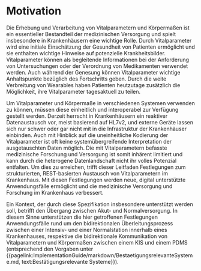 # Motivation

Die Erhebung und Verarbeitung von Vitalparametern und Körpermaßen ist ein essentieller Bestandteil der medizinischen Versorgung und spielt insbesondere in Krankenhäusern eine wichtige Rolle. Durch Vitalparameter wird eine initiale Einschätzung der Gesundheit von Patienten ermöglicht und sie enthalten wichtige Hinweise auf potenzielle Krankheitsbilder. Vitalparameter können als begleitende Informationen bei der Anforderung von Untersuchungen oder der Verordnung von Medikamenten verwendet werden. Auch während der Genesung können Vitalparameter wichtige Anhaltspunkte bezüglich des Fortschritts geben. Durch die weite Verbreitung von Wearables haben Patienten heutzutage zusätzlich die Möglichkeit, ihre Vitalparameter tagesaktuell zu teilen. 

Um Vitalparameter und Körpermaße in verschiedenen Systemen verwenden zu können, müssen diese einheitlich und interoperabel zur Verfügung gestellt werden. Derzeit herrscht in Krankenhäusern ein reaktiver Datenaustausch vor, meist basierend auf HL7v2, und externe Geräte lassen sich nur schwer oder gar nicht mit in die Infrastruktur der Krankenhäuser einbinden. Auch mit Hinblick auf die uneinheitliche Kodierung der Vitalparameter ist oft keine systemübergreifende Interpretation der ausgetauschten Daten möglich. Die mit Vitalparametern befasste medizinische Forschung und Versorgung ist somit inhärent limitiert und kann durch die heterogene Datenlandschaft nicht ihr volles Potenzial entfalten. Um dies zu erreichen, trifft dieser Leitfaden Festlegungen zum strukturierten, REST-basierten Austausch von Vitalparametern im Krankenhaus. Mit diesen Festlegungen werden neue, digital unterstützte Anwendungsfälle ermöglicht und die medizinische Versorgung und Forschung im Krankenhaus verbessert.

Ein Kontext, der durch diese Spezifikation insbesondere unterstützt werden soll, betrifft den
Übergang zwischen Akut- und Normalversorgung. In diesem Sinne unterstützen die hier getroffenen Festlegungen  Anwendungsfälle rund um den bidirektionalen Überleitungsprozess zwischen einer Intensiv- und einer Normalstation innerhalb eines Krankenhauses, respektive die bidirektionale Kommunikation von Vitalparametern und Körpermaßen zwischen einem KIS und einem PDMS (entsprechend den Vorgaben unter {{pagelink:ImplementationGuide/markdown/BestaetigungsrelevanteSysteme.md, text:Bestätigungsrelevante Systeme}}).
